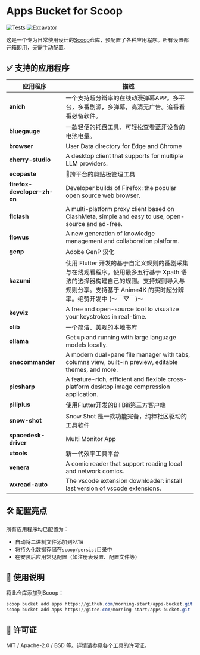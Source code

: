 # Apps Bucket for Scoop

[![Tests](https://github.com/morning-start/apps-bucket/actions/workflows/ci.yml/badge.svg)](https://github.com/morning-start/apps-bucket/actions/workflows/ci.yml) [![Excavator](https://github.com/morning-start/apps-bucket/actions/workflows/excavator.yml/badge.svg)](https://github.com/morning-start/apps-bucket/actions/workflows/excavator.yml)

这是一个专为日常使用设计的[Scoop](https://scoop.sh/)仓库，预配置了各种应用程序。所有设置都开箱即用，无需手动配置。

## ✅ 支持的应用程序

| 应用程序 | 描述 |
| ------- | ----------- |
| **anich** | 一个支持超分辨率的在线动漫弹幕APP。多平台，多番剧源，多弹幕，高清无广告。追番看番必备软件。 |
| **bluegauge** | 一款轻便的托盘工具，可轻松查看蓝牙设备的电池电量。 |
| **browser** | User Data directory for Edge and Chrome |
| **cherry-studio** | A desktop client that supports for multiple LLM providers. |
| **ecopaste** | 🎉跨平台的剪贴板管理工具 | Cross-platform clipboard management tool |
| **firefox-developer-zh-cn** | Developer builds of Firefox: the popular open source web browser. |
| **flclash** | A multi-platform proxy client based on ClashMeta, simple and easy to use, open-source and ad-free. |
| **flowus** | A new generation of knowledge management and collaboration platform. |
| **genp** | Adobe GenP 汉化 |
| **kazumi** | 使用 Flutter 开发的基于自定义规则的番剧采集与在线观看程序。使用最多五行基于 Xpath 语法的选择器构建自己的规则。支持规则导入与规则分享。支持基于 Anime4K 的实时超分辨率。绝赞开发中 (～￣▽￣)～ |
| **keyviz** | A free and open-source tool to visualize your keystrokes in real-time. |
| **olib** | 一个简洁、美观的本地书库 |
| **ollama** | Get up and running with large language models locally. |
| **onecommander** | A modern dual-pane file manager with tabs, columns view, built-in preview, editable themes, and more. |
| **picsharp** | A feature-rich, efficient and flexible cross-platform desktop image compression application. |
| **piliplus** | 使用Flutter开发的BiliBili第三方客户端 |
| **snow-shot** | Snow Shot 是一款功能完备，纯粹社区驱动的工具软件 |
| **spacedesk-driver** | Multi Monitor App |
| **utools** | 新一代效率工具平台 |
| **venera** | A comic reader that support reading local and network comics. |
| **wxread-auto** | The vscode extension downloader: install last version of vscode extensions. |

## 🛠 配置亮点

所有应用程序均已配置为：

* 自动将二进制文件添加到`PATH`
* 将持久化数据存储在`scoop/persist`目录中
* 在安装后应用常见配置（如注册表设置、配置文件等）

## 🧪 使用说明

将此仓库添加到Scoop：

```powershell
scoop bucket add apps https://github.com/morning-start/apps-bucket.git
scoop bucket add apps https://gitee.com/morning-start/apps-bucket.git
```

## 📄 许可证

MIT / Apache-2.0 / BSD 等。详情请参见各个工具的许可证。
